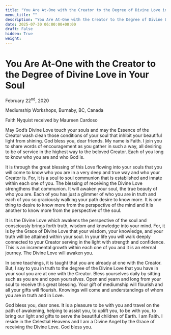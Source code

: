 ```yaml
---
title: "You Are At-One with the Creator to the Degree of Divine Love in Your Soul"
menu_title: ""
description: "You Are At-One with the Creator to the Degree of Divine Love in Your Soul"
date: 2025-07-30 06:00:00+00:00
draft: False
hidden: True
weight:
---
```

# You Are At-One with the Creator to the Degree of Divine Love in Your Soul

February 22<sup>nd</sup>, 2020

Mediumship Workshops, Burnaby, BC, Canada

Faith Nyquist received by Maureen Cardoso

May God’s Divine Love touch your souls and may the Essence of the Creator wash clean those conditions of your soul that inhibit your beautiful light from shining. God bless you, dear friends. My name is Faith. I join you to share words of encouragement as you gather in such a way, all desiring to be of service in the highest way to the beloved Creator. Each of you long to know who you are and who God is.

It is through the great blessing of this Love flowing into your souls that you will come to know who you are in a very deep and true way and who your Creator is. For, it is a soul to soul communion that is established and innate within each one of you. The blessing of receiving the Divine Love strengthens that communion. It will awaken your soul, the true beauty of who you are. Each of you has just a glimmer of who you are in truth and each of you so graciously walking your path desire to know more. It is one thing to desire to know more from the perspective of the mind and it is another to know more from the perspective of the soul.

It is the Divine Love which awakens the perspective of the soul and consciously brings forth truth, wisdom and knowledge into your mind. For, it is by the Grace of Divine Love that your wisdom, your knowledge, and your truth will be attained within your soul. In your life you will walk deeply connected to your Creator serving in the light with strength and confidence. This is an incremental growth within each one of you and it is an eternal journey. The Divine Love will awaken you.

In some teachings, it is taught that you are already at one with the Creator. But, I say to you in truth to the degree of the Divine Love that you have in your soul you are at one with the Creator. Bless yourselves daily by sitting such as you are and open yourselves. Open and yearn and long from your soul to receive this great blessing. Your gift of mediumship will flourish and all your gifts will flourish. Knowings will come and understandings of whom you are in truth and in Love.

God bless you, dear ones. It is a pleasure to be with you and travel on the path of awakening, helping to assist you, to uplift you, to be with you, to bring our light and gifts to serve the beautiful children of Earth. I am Faith. I reside in the Celestial Heavens and I am a Divine Angel by the Grace of receiving the Divine Love. God bless you.

